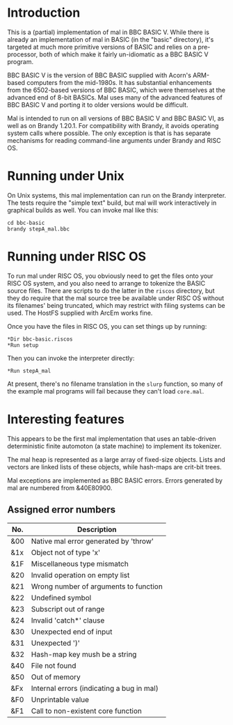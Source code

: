 # Introduction

This is a (partial) implementation of mal in BBC BASIC V.  While there
is already an implementation of mal in BASIC (in the "basic"
directory), it's targeted at much more primitive versions of BASIC and
relies on a pre-processor, both of which make it fairly un-idiomatic
as a BBC BASIC V program.

BBC BASIC V is the version of BBC BASIC supplied with Acorn's
ARM-based computers from the mid-1980s.  It has substantial
enhancements from the 6502-based versions of BBC BASIC, which were
themselves at the advanced end of 8-bit BASICs.  Mal uses many of the
advanced features of BBC BASIC V and porting it to older versions
would be difficult.

Mal is intended to run on all versions of BBC BASIC V and BBC BASIC
VI, as well as on Brandy 1.20.1.  For compatibility with Brandy, it
avoids operating system calls where possible.  The only exception
is that is has separate mechanisms for reading command-line arguments
under Brandy and RISC OS.

# Running under Unix

On Unix systems, this mal implementation can run on the Brandy
interpreter.  The tests require the "simple text" build, but mal will
work interactively in graphical builds as well.  You can invoke mal
like this:

```
cd bbc-basic
brandy stepA_mal.bbc
```

# Running under RISC OS

To run mal under RISC OS, you obviously need to get the files onto
your RISC OS system, and you also need to arrange to tokenize the
BASIC source files.  There are scripts to do the latter in the
`riscos` directory, but they do require that the mal source tree be
available under RISC OS without its filenames' being truncated, which
may restrict with filing systems can be used.  The HostFS supplied
with ArcEm works fine.

Once you have the files in RISC OS, you can set things up by running:

```
*Dir bbc-basic.riscos
*Run setup
```

Then you can invoke the interpreter directly:

```
*Run stepA_mal
```

At present, there's no filename translation in the `slurp` function,
so many of the example mal programs will fail because they can't load
`core.mal`.

# Interesting features

This appears to be the first mal implementation that uses an table-driven
deterministic finite automoton (a state machine) to implement its
tokenizer.

The mal heap is represented as a large array of fixed-size objects.
Lists and vectors are linked lists of these objects, while hash-maps
are crit-bit trees.

Mal exceptions are implemented as BBC BASIC errors.  Errors generated
by mal are numbered from &40E80900.

## Assigned error numbers

No.| Description
---|------------
&00| Native mal error generated by 'throw'
&1x| Object not of type 'x'
&1F| Miscellaneous type mismatch
&20| Invalid operation on empty list
&21| Wrong number of arguments to function
&22| Undefined symbol
&23| Subscript out of range
&24| Invalid 'catch*' clause
&30| Unexpected end of input
&31| Unexpected ')'
&32| Hash-map key mush be a string
&40| File not found
&50| Out of memory
&Fx| Internal errors (indicating a bug in mal)
&F0| Unprintable value
&F1| Call to non-existent core function
